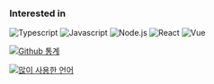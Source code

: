 ### Interested in
![Typescript](https://img.shields.io/static/v1?label=&message=Typescript&color=3178C6&logo=typescript&logoColor=white)
![Javascript](https://img.shields.io/static/v1?label=&message=Javascript&color=F7DF1E&logo=javascript&logoColor=white)
![Node.js](https://img.shields.io/static/v1?label=&message=Node.js&color=339933&logo=node.js&logoColor=white)
![React](https://img.shields.io/static/v1?label=&message=React&color=61DAFB&logo=react&logoColor=white)
![Vue](https://img.shields.io/static/v1?label=&message=Vue&color=4FC08D&logo=vue.js&logoColor=white)

[![Github 통계](https://github-readme-stats.vercel.app/api?username=InJaEE&count_private=true&show_icons=true)](https://github.com/anuraghazra/github-readme-stats)

[![많이 사용한 언어](https://github-readme-stats.vercel.app/api/top-langs/?username=InJaEE&layout=compact&hide=java)](https://github.com/anuraghazra/github-readme-stats)

<!--
**InJaEE/InJaEE** is a ✨ _special_ ✨ repository because its `README.md` (this file) appears on your GitHub profile.

Here are some ideas to get you started:

- 🔭 I’m currently working on ...
- 🌱 I’m currently learning ...
- 👯 I’m looking to collaborate on ...
- 🤔 I’m looking for help with ...
- 💬 Ask me about ...
- 📫 How to reach me: ...
- 😄 Pronouns: ...
- ⚡ Fun fact: ...
-->
